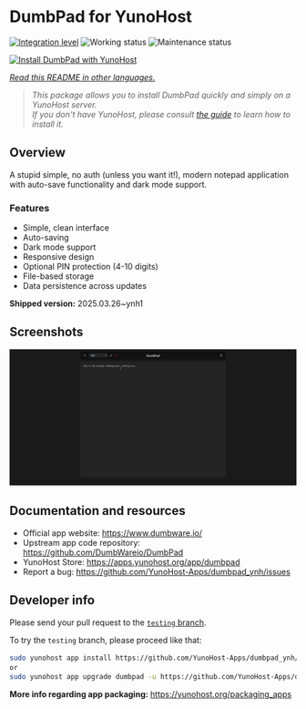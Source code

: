 <!--
N.B.: This README was automatically generated by <https://github.com/YunoHost/apps/tree/master/tools/readme_generator>
It shall NOT be edited by hand.
-->

# DumbPad for YunoHost

[![Integration level](https://apps.yunohost.org/badge/integration/dumbpad)](https://ci-apps.yunohost.org/ci/apps/dumbpad/)
![Working status](https://apps.yunohost.org/badge/state/dumbpad)
![Maintenance status](https://apps.yunohost.org/badge/maintained/dumbpad)

[![Install DumbPad with YunoHost](https://install-app.yunohost.org/install-with-yunohost.svg)](https://install-app.yunohost.org/?app=dumbpad)

*[Read this README in other languages.](./ALL_README.md)*

> *This package allows you to install DumbPad quickly and simply on a YunoHost server.*  
> *If you don't have YunoHost, please consult [the guide](https://yunohost.org/install) to learn how to install it.*

## Overview

A stupid simple, no auth (unless you want it!), modern notepad application with auto-save functionality and dark mode support.

### Features

- Simple, clean interface
- Auto-saving
- Dark mode support
- Responsive design
- Optional PIN protection (4-10 digits)
- File-based storage
- Data persistence across updates


**Shipped version:** 2025.03.26~ynh1

## Screenshots

![Screenshot of DumbPad](./doc/screenshots/screenshot.png)

## Documentation and resources

- Official app website: <https://www.dumbware.io/>
- Upstream app code repository: <https://github.com/DumbWareio/DumbPad>
- YunoHost Store: <https://apps.yunohost.org/app/dumbpad>
- Report a bug: <https://github.com/YunoHost-Apps/dumbpad_ynh/issues>

## Developer info

Please send your pull request to the [`testing` branch](https://github.com/YunoHost-Apps/dumbpad_ynh/tree/testing).

To try the `testing` branch, please proceed like that:

```bash
sudo yunohost app install https://github.com/YunoHost-Apps/dumbpad_ynh/tree/testing --debug
or
sudo yunohost app upgrade dumbpad -u https://github.com/YunoHost-Apps/dumbpad_ynh/tree/testing --debug
```

**More info regarding app packaging:** <https://yunohost.org/packaging_apps>
